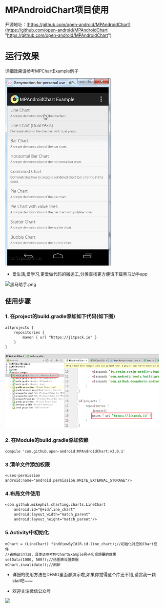 # MPAndroidChart项目使用

开源地址：[https://github.com/open-android/MPAndroidChart](https://github.com/open-android/MPAndroidChart "https://github.com/open-android/MPAndroidChart")

# 运行效果

详细效果请参考MPChartExample例子

![](screenshots/screenshot.gif)

* 爱生活,爱学习,更爱做代码的搬运工,分类查找更方便请下载黑马助手app


![黑马助手.png](http://upload-images.jianshu.io/upload_images/4037105-f777f1214328dcc4.png?imageMogr2/auto-orient/strip%7CimageView2/2/w/1240)

## 使用步骤

### 1. 在project的build.gradle添加如下代码(如下图)

	allprojects {
	    repositories {
	        maven { url "https://jitpack.io" }
	    }
	}

![](screenshots/build.gradle.png)

### 2. 在Module的build.gradle添加依赖

    compile 'com.github.open-android:MPAndroidChart:v3.0.1'


### 3.清单文件添加权限

   	<uses-permission android:name="android.permission.WRITE_EXTERNAL_STORAGE"/>

### 4.布局文件使用

 	<com.github.mikephil.charting.charts.LineChart
        android:id="@+id/line_chart"
        android:layout_width="match_parent"
        android:layout_height="match_parent"/>

### 5.Activity中初始化

    mChart = (LineChart) findViewById(R.id.line_chart);//初始化对应的Chart控件
	//省略部分代码，具体请参考MPChartExample例子实现想要的效果
    setData(1000, 500f);//给图表设置数据
    mChart.invalidate();//刷新

	

* 详细的使用方法在DEMO里面都演示啦,如果你觉得这个库还不错,请赏我一颗star吧~~~

* 欢迎关注微信公众号

![](http://upload-images.jianshu.io/upload_images/4037105-8f737b5104dd0b5d.png?imageMogr2/auto-orient/strip%7CimageView2/2/w/1240)
	

